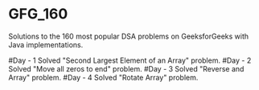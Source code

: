 # GFG_160
Solutions to the 160 most popular DSA problems on GeeksforGeeks with Java implementations.

#Day - 1
Solved "Second Largest Element of an Array" problem.
#Day - 2 
Solved "Move all zeros to end" problem.
#Day - 3
Solved "Reverse and Array" problem.
#Day - 4
Solved "Rotate Array" problem.
